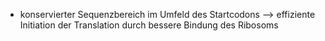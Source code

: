 - konservierter Sequenzbereich im Umfeld des Startcodons --> effiziente Initiation der Translation durch bessere Bindung des Ribosoms